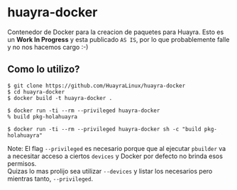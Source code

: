 # huayra-docker

Contenedor de Docker para la creacion de paquetes para Huayra.
Esto es un **Work In Progress** y esta publicado `AS IS`, por lo que probablemente falle y no nos hacemos cargo :-)

## Como lo utilizo?

	$ git clone https://github.com/HuayraLinux/huayra-docker
	$ cd huayra-docker
	$ docker build -t huayra-docker .

	$ docker run -ti --rm --privileged huayra-docker
	% build pkg-holahuayra

	$ docker run -ti --rm --privileged huayra-docker sh -c "build pkg-holahuayra"


Note: El flag `--privileged` es necesario porque que al ejecutar `pbuilder` va a necesitar acceso a ciertos `devices` y Docker por defecto no brinda esos permisos.  
Quizas lo mas prolijo sea utilizar `--devices` y listar los necesarios pero mientras tanto, `--privileged`.
